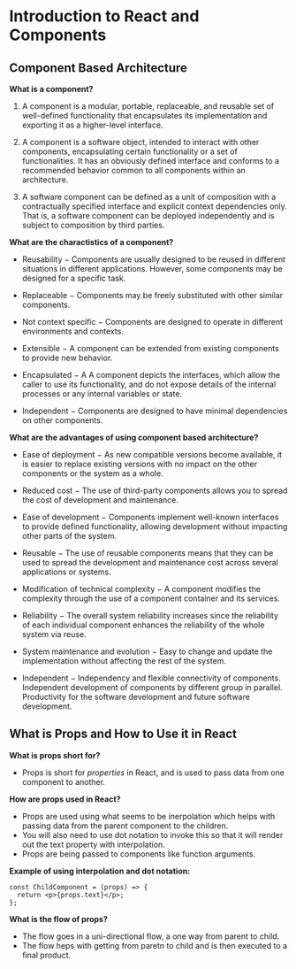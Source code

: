 # Introduction to React and Components

## Component Based Architecture

**What is a component?**
1. A component is a modular, portable, replaceable, and reusable set of well-defined functionality that encapsulates its implementation and exporting it as a higher-level interface.

2. A component is a software object, intended to interact with other components, encapsulating certain functionality or a set of functionalities. It has an obviously defined interface and conforms to a recommended behavior common to all components within an architecture.

3. A software component can be defined as a unit of composition with a contractually specified interface and explicit context dependencies only. That is, a software component can be deployed independently and is subject to composition by third parties.

**What are the charactistics of a component?**

- Reusability − Components are usually designed to be reused in different situations in different applications. However, some components may be designed for a specific task.

- Replaceable − Components may be freely substituted with other similar components.

- Not context specific − Components are designed to operate in different environments and contexts.

- Extensible − A component can be extended from existing components to provide new behavior.

- Encapsulated − A A component depicts the interfaces, which allow the caller to use its functionality, and do not expose details of the internal processes or any internal variables or state.

- Independent − Components are designed to have minimal dependencies on other components.

**What are the advantages of using component based architecture?**

- Ease of deployment − As new compatible versions become available, it is easier to replace existing versions with no impact on the other components or the system as a whole.

- Reduced cost − The use of third-party components allows you to spread the cost of development and maintenance.

- Ease of development − Components implement well-known interfaces to provide defined functionality, allowing development without impacting other parts of the system.

- Reusable − The use of reusable components means that they can be used to spread the development and maintenance cost across several applications or systems.

- Modification of technical complexity − A component modifies the complexity through the use of a component container and its services.

- Reliability − The overall system reliability increases since the reliability of each individual component enhances the reliability of the whole system via reuse.

- System maintenance and evolution − Easy to change and update the implementation without affecting the rest of the system.

- Independent − Independency and flexible connectivity of components. Independent development of components by different group in parallel. Productivity for the software development and future software development.

## What is Props and How to Use it in React

**What is props short for?**
- Props is short for *properties* in React, and is used to pass data from one component to another.

**How are props used in React?**
- Props are used using what seems to be inerpolation which helps with passing data from the parent component to the children.
- You will also need to use dot notation to invoke this so that it will render out the text property with interpolation.
- Props are being passed to components like function arguments.

**Example of using interpolation and dot notation:**

```
const ChildComponent = (props) => {  
  return <p>{props.text}</p>; 
};
```

**What is the flow of props?**
- The flow goes in a uni-directional flow, a one way from parent to child.
- The flow heps with getting from paretn to child and is then executed to a final product.
